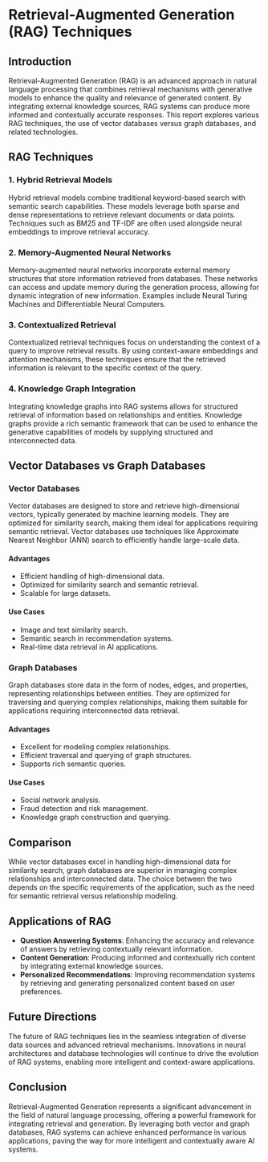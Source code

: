 # Retrieval-Augmented Generation (RAG) Techniques

## Introduction

Retrieval-Augmented Generation (RAG) is an advanced approach in natural language processing that combines retrieval mechanisms with generative models to enhance the quality and relevance of generated content. By integrating external knowledge sources, RAG systems can produce more informed and contextually accurate responses. This report explores various RAG techniques, the use of vector databases versus graph databases, and related technologies.

## RAG Techniques

### 1. Hybrid Retrieval Models

Hybrid retrieval models combine traditional keyword-based search with semantic search capabilities. These models leverage both sparse and dense representations to retrieve relevant documents or data points. Techniques such as BM25 and TF-IDF are often used alongside neural embeddings to improve retrieval accuracy.

### 2. Memory-Augmented Neural Networks

Memory-augmented neural networks incorporate external memory structures that store information retrieved from databases. These networks can access and update memory during the generation process, allowing for dynamic integration of new information. Examples include Neural Turing Machines and Differentiable Neural Computers.

### 3. Contextualized Retrieval

Contextualized retrieval techniques focus on understanding the context of a query to improve retrieval results. By using context-aware embeddings and attention mechanisms, these techniques ensure that the retrieved information is relevant to the specific context of the query.

### 4. Knowledge Graph Integration

Integrating knowledge graphs into RAG systems allows for structured retrieval of information based on relationships and entities. Knowledge graphs provide a rich semantic framework that can be used to enhance the generative capabilities of models by supplying structured and interconnected data.

## Vector Databases vs Graph Databases

### Vector Databases

Vector databases are designed to store and retrieve high-dimensional vectors, typically generated by machine learning models. They are optimized for similarity search, making them ideal for applications requiring semantic retrieval. Vector databases use techniques like Approximate Nearest Neighbor (ANN) search to efficiently handle large-scale data.

#### Advantages
- Efficient handling of high-dimensional data.
- Optimized for similarity search and semantic retrieval.
- Scalable for large datasets.

#### Use Cases
- Image and text similarity search.
- Semantic search in recommendation systems.
- Real-time data retrieval in AI applications.

### Graph Databases

Graph databases store data in the form of nodes, edges, and properties, representing relationships between entities. They are optimized for traversing and querying complex relationships, making them suitable for applications requiring interconnected data retrieval.

#### Advantages
- Excellent for modeling complex relationships.
- Efficient traversal and querying of graph structures.
- Supports rich semantic queries.

#### Use Cases
- Social network analysis.
- Fraud detection and risk management.
- Knowledge graph construction and querying.

## Comparison

While vector databases excel in handling high-dimensional data for similarity search, graph databases are superior in managing complex relationships and interconnected data. The choice between the two depends on the specific requirements of the application, such as the need for semantic retrieval versus relationship modeling.

## Applications of RAG

- **Question Answering Systems**: Enhancing the accuracy and relevance of answers by retrieving contextually relevant information.
- **Content Generation**: Producing informed and contextually rich content by integrating external knowledge sources.
- **Personalized Recommendations**: Improving recommendation systems by retrieving and generating personalized content based on user preferences.

## Future Directions

The future of RAG techniques lies in the seamless integration of diverse data sources and advanced retrieval mechanisms. Innovations in neural architectures and database technologies will continue to drive the evolution of RAG systems, enabling more intelligent and context-aware applications.

## Conclusion

Retrieval-Augmented Generation represents a significant advancement in the field of natural language processing, offering a powerful framework for integrating retrieval and generation. By leveraging both vector and graph databases, RAG systems can achieve enhanced performance in various applications, paving the way for more intelligent and contextually aware AI systems.